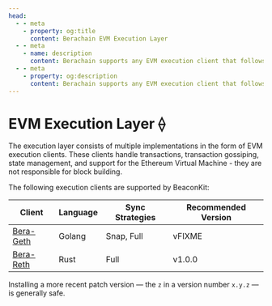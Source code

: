 ```yaml
---
head:
  - - meta
    - property: og:title
      content: Berachain EVM Execution Layer
  - - meta
    - name: description
      content: Berachain supports any EVM execution client that follows the Engine API
  - - meta
    - property: og:description
      content: Berachain supports any EVM execution client that follows the Engine API
---
```


# EVM Execution Layer ⟠

The execution layer consists of multiple implementations in the form of EVM execution clients. These clients handle transactions, transaction gossiping, state management, and support for the Ethereum Virtual Machine - they are not responsible for block building.

The following execution clients are supported by BeaconKit:

| Client                                              | Language | Sync Strategies | Recommended Version |
| --------------------------------------------------- | -------- | --------------- | ------------------- |
| [Bera-Geth](https://github.com/berachain/bera-geth) | Golang   | Snap, Full      | vFIXME              |
| [Bera-Reth](https://github.com/berachain/bera-reth) | Rust     | Full            | v1.0.0              |

Installing a more recent patch version — the `z` in a version number `x.y.z` — is generally safe.
